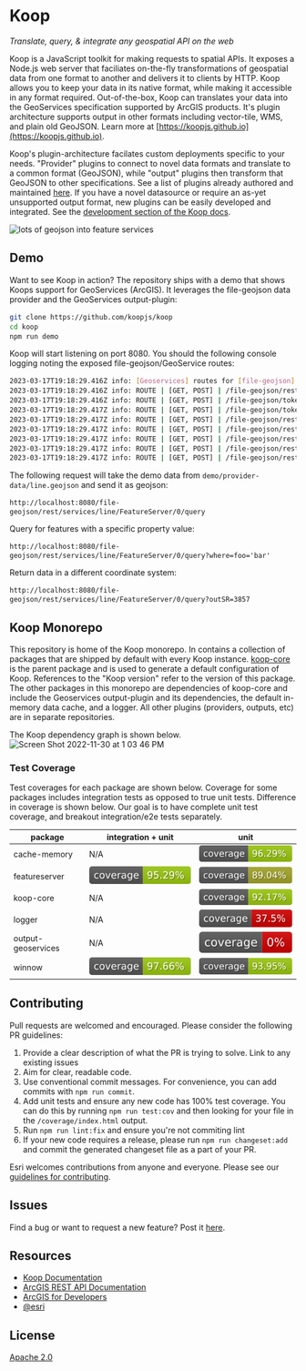 # Koop

*Translate, query, & integrate any geospatial API on the web*

Koop is a JavaScript toolkit for making requests to spatial APIs. It exposes a Node.js web server that faciliates on-the-fly transformations of geospatial data from one format to another and delivers it to clients by HTTP.  Koop allows you to keep your data in its native format, while making it accessible in any format required.  Out-of-the-box, Koop can translates your data into the GeoServices specification supported by ArcGIS products. It's plugin architecture supports output in other formats including vector-tile, WMS, and plain old GeoJSON. Learn more at [https://koopjs.github.io](https://koopjs.github.io).

Koop's plugin-architecture facilates custom deployments specific to your needs. "Provider" plugins to connect to novel data formats and translate to a common format (GeoJSON), while "output" plugins then transform that GeoJSON to other specifications. See a list of plugins already authored and maintained [here](https://koopjs.github.io/docs/available-plugins). If you have a novel datasource or require an as-yet unsupported output format, new plugins can be easily developed and integrated. See the [development section of the Koop docs](https://koopjs.github.io/docs/development).

![lots of geojson into feature services](https://user-images.githubusercontent.com/7832202/28444721-43eb6ea6-6d8d-11e7-8d56-3af46fd5bf88.png)

## Demo
Want to see Koop in action? The repository ships with a demo that shows Koops support for GeoServices (ArcGIS). It leverages the file-geojson data provider and the GeoServices output-plugin:

```bash
git clone https://github.com/koopjs/koop
cd koop
npm run demo
```

Koop will start listening on port 8080. You should the following console logging noting the exposed file-geojson/GeoService routes:

```bash
2023-03-17T19:18:29.416Z info: [Geoservices] routes for [file-geojson] provider
2023-03-17T19:18:29.416Z info: ROUTE | [GET, POST] | /file-geojson/rest/info
2023-03-17T19:18:29.416Z info: ROUTE | [GET, POST] | /file-geojson/tokens/:method
2023-03-17T19:18:29.417Z info: ROUTE | [GET, POST] | /file-geojson/tokens
2023-03-17T19:18:29.417Z info: ROUTE | [GET, POST] | /file-geojson/rest/services/:id/FeatureServer/:layer/:method
2023-03-17T19:18:29.417Z info: ROUTE | [GET, POST] | /file-geojson/rest/services/:id/FeatureServer/layers
2023-03-17T19:18:29.417Z info: ROUTE | [GET, POST] | /file-geojson/rest/services/:id/FeatureServer/:layer
2023-03-17T19:18:29.417Z info: ROUTE | [GET, POST] | /file-geojson/rest/services/:id/FeatureServer
2023-03-17T19:18:29.417Z info: ROUTE | [GET, POST] | /file-geojson/rest/services/:id/FeatureServer*
```

The following request will take the demo data from `demo/provider-data/line.geojson` and send it as geojson:

```
http://localhost:8080/file-geojson/rest/services/line/FeatureServer/0/query
```

Query for features with a specific property value:

```
http://localhost:8080/file-geojson/rest/services/line/FeatureServer/0/query?where=foo='bar'
```

Return data in a different coordinate system:

```
http://localhost:8080/file-geojson/rest/services/line/FeatureServer/0/query?outSR=3857
```

## Koop Monorepo

This repository is home of the Koop monorepo.  In contains a collection of packages that are shipped by default with every Koop instance.  [koop-core](https://github.com/koopjs/koop/packages/koop-core) is the parent package and is used to generate a default configuration of Koop. References to the "Koop version" refer to the version of this package. The other packages in this monorepo are dependencies of koop-core and include the Geoservices output-plugin and its dependencies, the default in-memory data cache, and a logger.  All other plugins (providers, outputs, etc) are in separate repositories.

The Koop dependency graph is shown below.
![Screen Shot 2022-11-30 at 1 03 46 PM](https://user-images.githubusercontent.com/4369192/204908289-82659cfe-fcf3-404a-aa70-79baf540f1b8.png)

### Test Coverage
Test coverages for each package are shown below. Coverage for some packages includes integration tests as opposed to true unit tests. Difference in coverage is shown below. Our goal is to have complete unit test coverage, and breakout integration/e2e tests separately.

| package | integration + unit | unit |
|---|---|---|
|cache-memory|N/A|![coverage](./packages/cache-memory/coverage.svg)|
|featureserver|![coverage](./packages/featureserver/coverage.svg)|![coverage](./packages/featureserver/coverage-unit.svg)|
|koop-core|N/A|![coverage](./packages/koop-core/coverage.svg)|
|logger|N/A|![coverage](./packages/logger/coverage.svg)|
|output-geoservices|N/A|![coverage](./packages/output-geoservices/coverage.svg)|
|winnow|![coverage](./packages/winnow/coverage.svg)|![coverage](./packages/winnow/coverage-unit.svg)|

## Contributing
Pull requests are welcomed and encouraged. Please consider the following PR guidelines:
1. Provide a clear description of what the PR is trying to solve.  Link to any existing issues
2. Aim for clear, readable code.
3. Use conventional commit messages. For convenience, you can add commits with `npm run commit`.
3. Add unit tests and ensure any new code has 100% test coverage. You can do this by running `npm run test:cov` and then looking for your file in the `/coverage/index.html` output.
4. Run `npm run lint:fix` and ensure you're not commiting lint
5. If your new code requires a release, please run `npm run changeset:add` and commit the generated changeset file as a part of your PR.

Esri welcomes contributions from anyone and everyone. Please see our [guidelines for contributing](https://github.com/Esri/contributing).

## Issues
Find a bug or want to request a new feature? Post it [here](https://github.com/koopjs/koop/issues).

## Resources

* [Koop Documentation](https://koopjs.github.io/)
* [ArcGIS REST API Documentation](http://resources.arcgis.com/en/help/arcgis-rest-api/)
* [ArcGIS for Developers](http://developers.arcgis.com)
* [@esri](http://twitter.com/esri)

## License

[Apache 2.0](LICENSE)

<!-- [](Esri Tags: ArcGIS Web Mapping GeoJson FeatureServices) -->
<!-- [](Esri Language: JavaScript) -->

